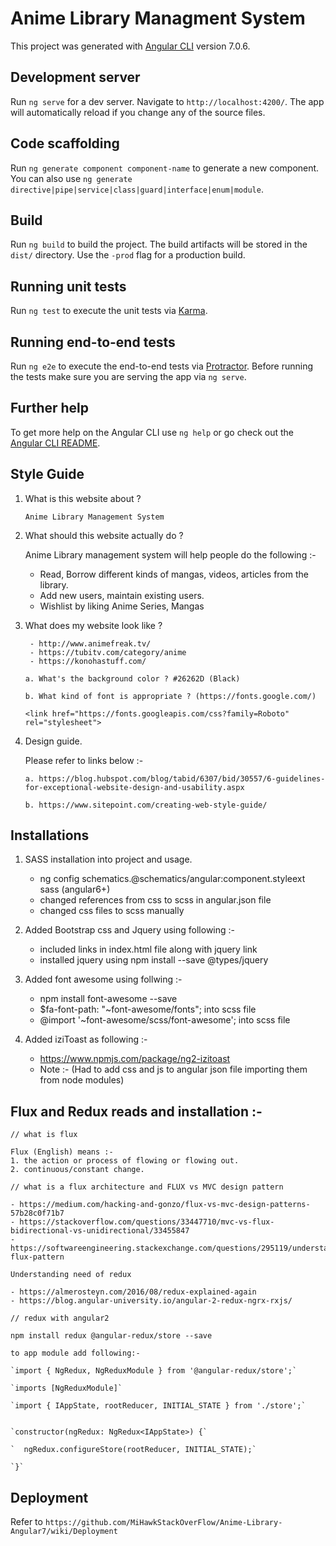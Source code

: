 <!-- Use https://stackedit.io/app to edit and test md files  --> 

# Anime Library Managment System

This project was generated with [Angular CLI](https://github.com/angular/angular-cli) version 7.0.6.

## Development server

Run `ng serve` for a dev server. Navigate to `http://localhost:4200/`. The app will automatically reload if you change any of the source files.

## Code scaffolding

Run `ng generate component component-name` to generate a new component. You can also use `ng generate directive|pipe|service|class|guard|interface|enum|module`.

## Build

Run `ng build` to build the project. The build artifacts will be stored in the `dist/` directory. Use the `-prod` flag for a production build.

## Running unit tests

Run `ng test` to execute the unit tests via [Karma](https://karma-runner.github.io).

## Running end-to-end tests

Run `ng e2e` to execute the end-to-end tests via [Protractor](http://www.protractortest.org/).
Before running the tests make sure you are serving the app via `ng serve`.

## Further help

To get more help on the Angular CLI use `ng help` or go check out the [Angular CLI README](https://github.com/angular/angular-cli/blob/master/README.md).
  

## Style Guide

1. What is this website about ?

       Anime Library Management System

2. What should this website actually do ?

      Anime Library management system will help people do the following :-  
  
      - Read, Borrow different kinds of mangas, videos, articles from the library.      
      - Add new users, maintain existing users.
      - Wishlist by liking Anime Series, Mangas
  
3. What does my website look like ?
  
        - http://www.animefreak.tv/
        - https://tubitv.com/category/anime
        - https://konohastuff.com/
  
      `a. What's the background color ? #26262D (Black)`
      
      `b. What kind of font is appropriate ? (https://fonts.google.com/)` 
      
      `<link href="https://fonts.googleapis.com/css?family=Roboto" rel="stylesheet">`
  
4. Design guide.
    
    Please refer to links below :-
   
   `a. https://blog.hubspot.com/blog/tabid/6307/bid/30557/6-guidelines-for-exceptional-website-design-and-usability.aspx`
   
   `b. https://www.sitepoint.com/creating-web-style-guide/`

## Installations

1. SASS installation into project and usage.

    - ng config schematics.@schematics/angular:component.styleext sass (angular6+)
    - changed references from css to scss in angular.json file
    - changed css files to scss manually

2. Added Bootstrap css and Jquery using following :-

    - included links in index.html file along with jquery link
    - installed jquery using npm install --save @types/jquery


3. Added font awesome using follwing :-

    - npm install font-awesome --save
    - $fa-font-path: "~font-awesome/fonts"; into scss file  
    - @import '~font-awesome/scss/font-awesome'; into scss file

4. Added iziToast as following :-
    - https://www.npmjs.com/package/ng2-izitoast
    - Note :- (Had to add css and js to angular json file importing them from node modules) 

## Flux and Redux reads and installation :-

    // what is flux

    Flux (English) means :-
    1. the action or process of flowing or flowing out.
    2. continuous/constant change.

    // what is a flux architecture and FLUX vs MVC design pattern
    
    - https://medium.com/hacking-and-gonzo/flux-vs-mvc-design-patterns-57b28c0f71b7
    - https://stackoverflow.com/questions/33447710/mvc-vs-flux-bidirectional-vs-unidirectional/33455847
    - https://softwareengineering.stackexchange.com/questions/295119/understanding-flux-pattern

    Understanding need of redux
    
    - https://almerosteyn.com/2016/08/redux-explained-again
    - https://blog.angular-university.io/angular-2-redux-ngrx-rxjs/

    // redux with angular2

    npm install redux @angular-redux/store --save
    
    to app module add following:- 
    
    `import { NgRedux, NgReduxModule } from '@angular-redux/store';`
    
    `imports [NgReduxModule]`
    
    `import { IAppState, rootReducer, INITIAL_STATE } from './store';`

    
    `constructor(ngRedux: NgRedux<IAppState>) {`
    
    `  ngRedux.configureStore(rootReducer, INITIAL_STATE);`
    
    `}`


## Deployment

Refer to `https://github.com/MiHawkStackOverFlow/Anime-Library-Angular7/wiki/Deployment`